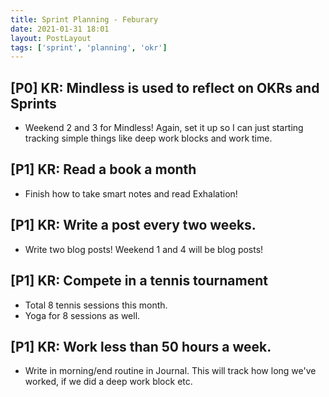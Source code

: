 ```yaml
---
title: Sprint Planning - Feburary
date: 2021-01-31 18:01
layout: PostLayout
tags: ['sprint', 'planning', 'okr']
---
```


## [P0] KR: Mindless is used to reflect on OKRs and Sprints
* Weekend 2 and 3 for Mindless! Again, set it up so I can just starting tracking simple things like
  deep work blocks and work time.

## [P1] KR: Read a book a month
* Finish how to take smart notes and read Exhalation!

## [P1] KR: Write a post every two weeks.
* Write two blog posts! Weekend 1 and 4 will be blog posts!

## [P1] KR: Compete in a tennis tournament
* Total 8 tennis sessions this month.
* Yoga for 8 sessions as well.

## [P1] KR: Work less than 50 hours a week.
* Write in morning/end routine in Journal. This will track how long we've worked, if we did a deep
  work block etc.

